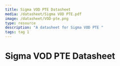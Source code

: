 ```yaml
---
title: Sigma VOD PTE Datasheet
media: /datasheet/Sigma VOD PTE.pdf
image: /datasheet/VOD-pte.png
type: resource
description: "A datasheet for Sigma VOD PTE "
tags: tag 1
---
```


# Sigma VOD PTE Datasheet
